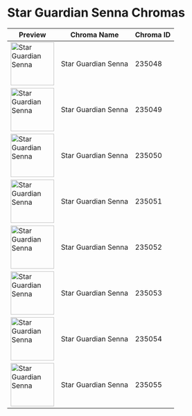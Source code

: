 # Star Guardian Senna Chromas

| Preview | Chroma Name | Chroma ID |
|---|---|---|
| <img src='https://raw.communitydragon.org/latest/plugins/rcp-be-lol-game-data/global/default/v1/champion-chroma-images/235/235048.png' alt='Star Guardian Senna' width='100'> | Star Guardian Senna | 235048 |
| <img src='https://raw.communitydragon.org/latest/plugins/rcp-be-lol-game-data/global/default/v1/champion-chroma-images/235/235049.png' alt='Star Guardian Senna' width='100'> | Star Guardian Senna | 235049 |
| <img src='https://raw.communitydragon.org/latest/plugins/rcp-be-lol-game-data/global/default/v1/champion-chroma-images/235/235050.png' alt='Star Guardian Senna' width='100'> | Star Guardian Senna | 235050 |
| <img src='https://raw.communitydragon.org/latest/plugins/rcp-be-lol-game-data/global/default/v1/champion-chroma-images/235/235051.png' alt='Star Guardian Senna' width='100'> | Star Guardian Senna | 235051 |
| <img src='https://raw.communitydragon.org/latest/plugins/rcp-be-lol-game-data/global/default/v1/champion-chroma-images/235/235052.png' alt='Star Guardian Senna' width='100'> | Star Guardian Senna | 235052 |
| <img src='https://raw.communitydragon.org/latest/plugins/rcp-be-lol-game-data/global/default/v1/champion-chroma-images/235/235053.png' alt='Star Guardian Senna' width='100'> | Star Guardian Senna | 235053 |
| <img src='https://raw.communitydragon.org/latest/plugins/rcp-be-lol-game-data/global/default/v1/champion-chroma-images/235/235054.png' alt='Star Guardian Senna' width='100'> | Star Guardian Senna | 235054 |
| <img src='https://raw.communitydragon.org/latest/plugins/rcp-be-lol-game-data/global/default/v1/champion-chroma-images/235/235055.png' alt='Star Guardian Senna' width='100'> | Star Guardian Senna | 235055 |
